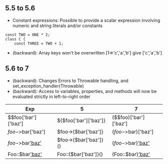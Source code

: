 ## 5.5 to 5.6
- Constant expressions: Possible to provide a scalar expression involving numeric and string literals and/or constants
```
const TWO = ONE * 2;
class C {
    const THREE = TWO + 1;
```
- (backward): Array keys won't be overwritten [1=>'c','a','b'] give ['c','a','b']

## 5.6 to 7
- (backward): Changes Errors to Throwable handling, and set_exception_handler(Throwable) 
- (backward): Access to variables, properties, and methods will now be evaluated strictly in left-to-right order  

| Exp | 5 | 7 | 
| --- | --- | --- |
| $$foo['bar']['baz'] | 	${$foo['bar']['baz']} |	($$foo)['bar']['baz']  |
| $foo->$bar['baz'] |	    $foo->{$bar['baz']} | 	($foo->$bar)['baz']  |
| $foo->$bar['baz']() | 	$foo->{$bar['baz']}() |	($foo->$bar)['baz']() | 
| Foo::$bar['baz']() |    Foo::{$bar['baz']}() | 	(Foo::$bar)['baz']()  |
